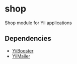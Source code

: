 shop
====

Shop module for Yii applications

Dependencies
------------
- [YiiBooster](https://github.com/clevertech/yiibooster "Yii bootstrap widget toolkit")
- [YiiMailer](https://github.com/vernes/YiiMailer "Yii extension for sending emails with layouts using PHPMailer")